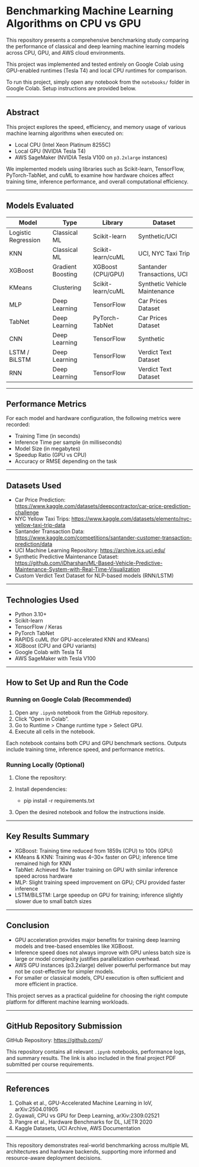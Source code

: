 # Benchmarking Machine Learning Algorithms on CPU vs GPU

This repository presents a comprehensive benchmarking study comparing the performance of classical and deep learning machine learning models across CPU, GPU, and AWS cloud environments.

This project was implemented and tested entirely on Google Colab using GPU-enabled runtimes (Tesla T4) and local CPU runtimes for comparison.

To run this project, simply open any notebook from the `notebooks/` folder in Google Colab. Setup instructions are provided below.

---

## Abstract

This project explores the speed, efficiency, and memory usage of various machine learning algorithms when executed on:
- Local CPU (Intel Xeon Platinum 8255C)
- Local GPU (NVIDIA Tesla T4)
- AWS SageMaker (NVIDIA Tesla V100 on `p3.2xlarge` instances)

We implemented models using libraries such as Scikit-learn, TensorFlow, PyTorch-TabNet, and cuML to examine how hardware choices affect training time, inference performance, and overall computational efficiency.

---

## Models Evaluated

| Model               | Type             | Library          | Dataset                              |
|--------------------|------------------|------------------|---------------------------------------|
| Logistic Regression| Classical ML     | Scikit-learn     | Synthetic/UCI                         |
| KNN                | Classical ML     | Scikit-learn/cuML| UCI, NYC Taxi Trip                    |
| XGBoost            | Gradient Boosting| XGBoost (CPU/GPU)| Santander Transactions, UCI          |
| KMeans             | Clustering       | Scikit-learn/cuML| Synthetic Vehicle Maintenance         |
| MLP                | Deep Learning    | TensorFlow       | Car Prices Dataset                    |
| TabNet             | Deep Learning    | PyTorch-TabNet   | Car Prices Dataset                    |
| CNN                | Deep Learning    | TensorFlow       | Synthetic                             |
| LSTM / BiLSTM      | Deep Learning    | TensorFlow       | Verdict Text Dataset                  |
| RNN                | Deep Learning    | TensorFlow       | Verdict Text Dataset                  |

---

## Performance Metrics

For each model and hardware configuration, the following metrics were recorded:
- Training Time (in seconds)
- Inference Time per sample (in milliseconds)
- Model Size (in megabytes)
- Speedup Ratio (GPU vs CPU)
- Accuracy or RMSE depending on the task

---

## Datasets Used

- Car Price Prediction: https://www.kaggle.com/datasets/deepcontractor/car-price-prediction-challenge
- NYC Yellow Taxi Trips: https://www.kaggle.com/datasets/elemento/nyc-yellow-taxi-trip-data
- Santander Transaction Data: https://www.kaggle.com/competitions/santander-customer-transaction-prediction/data
- UCI Machine Learning Repository: https://archive.ics.uci.edu/
- Synthetic Predictive Maintenance Dataset: https://github.com/iDharshan/ML-Based-Vehicle-Predictive-Maintenance-System-with-Real-Time-Visualization
- Custom Verdict Text Dataset for NLP-based models (RNN/LSTM)

---

## Technologies Used

- Python 3.10+
- Scikit-learn
- TensorFlow / Keras
- PyTorch TabNet
- RAPIDS cuML (for GPU-accelerated KNN and KMeans)
- XGBoost (CPU and GPU variants)
- Google Colab with Tesla T4
- AWS SageMaker with Tesla V100

---

## How to Set Up and Run the Code

### Running on Google Colab (Recommended)

1. Open any `.ipynb` notebook from the GitHub repository.
2. Click “Open in Colab”.
3. Go to Runtime > Change runtime type > Select GPU.
4. Execute all cells in the notebook.

Each notebook contains both CPU and GPU benchmark sections. Outputs include training time, inference speed, and performance metrics.

### Running Locally (Optional)

1. Clone the repository:

2. Install dependencies:
   - pip install -r requirements.txt

3. Open the desired notebook and follow the instructions inside.

---

## Key Results Summary

- XGBoost: Training time reduced from 1859s (CPU) to 100s (GPU)
- KMeans & KNN: Training was 4–30× faster on GPU; inference time remained high for KNN
- TabNet: Achieved 16× faster training on GPU with similar inference speed across hardware
- MLP: Slight training speed improvement on GPU; CPU provided faster inference
- LSTM/BiLSTM: Large speedup on GPU for training; inference slightly slower due to small batch sizes

---

## Conclusion

- GPU acceleration provides major benefits for training deep learning models and tree-based ensembles like XGBoost.
- Inference speed does not always improve with GPU unless batch size is large or model complexity justifies parallelization overhead.
- AWS GPU instances (p3.2xlarge) deliver powerful performance but may not be cost-effective for simpler models.
- For smaller or classical models, CPU execution is often sufficient and more efficient in practice.

This project serves as a practical guideline for choosing the right compute platform for different machine learning workloads.

---

## GitHub Repository Submission

GitHub Repository: https://github.com/<your-username>/<your-repo-name>

This repository contains all relevant `.ipynb` notebooks, performance logs, and summary results. The link is also included in the final project PDF submitted per course requirements.

---

## References

1. Çolhak et al., GPU-Accelerated Machine Learning in IoV, arXiv:2504.01905  
2. Gyawali, CPU vs GPU for Deep Learning, arXiv:2309.02521  
3. Pangre et al., Hardware Benchmarks for DL, IJETR 2020  
4. Kaggle Datasets, UCI Archive, AWS Documentation

---

This repository demonstrates real-world benchmarking across multiple ML architectures and hardware backends, supporting more informed and resource-aware deployment decisions.


